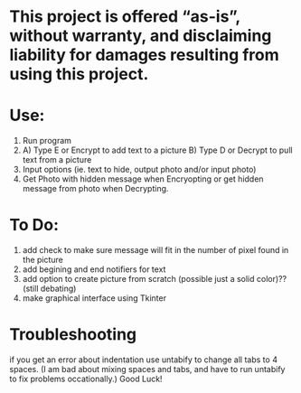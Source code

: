 # This project is offered “as-is”, without warranty, and disclaiming liability for damages resulting from using this project.


# Use:
1. Run program
2. A) Type E or Encrypt to add text to a picture
   B) Type D or Decrypt to pull text from a picture
3. Input options (ie. text to hide, output photo and/or input photo)
4. Get Photo with hidden message when Encryopting or get hidden message from photo when Decrypting. 


# To Do:
1. add check to make sure message will fit in the number of pixel found in the picture
2. add begining and end notifiers for text
3. add option to create picture from scratch (possible just a solid color)?? (still debating)
4. make graphical interface using Tkinter


# Troubleshooting
if you get an error about indentation use untabify to change all tabs to 4 spaces. 
(I am bad about mixing spaces and tabs, and have to run untabify to fix problems occationally.)
Good Luck!
